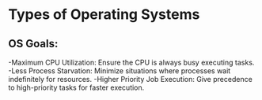 # Types of Operating Systems

## OS Goals:
-Maximum CPU Utilization: Ensure the CPU is always busy executing tasks.
-Less Process Starvation: Minimize situations where processes wait indefinitely for resources.
-Higher Priority Job Execution: Give precedence to high-priority tasks for faster execution.
